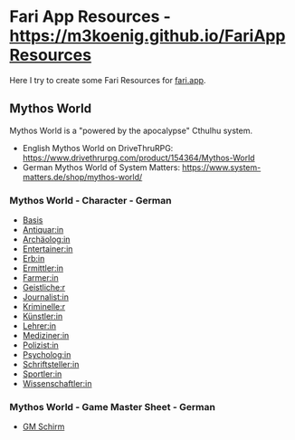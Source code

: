 # Fari App Resources - <https://m3koenig.github.io/FariAppResources>


Here I try to create some Fari Resources for [fari.app](https://www.fari.app).

## Mythos World

Mythos World is a "powered by the apocalypse" Cthulhu system.

- English Mythos World on DriveThruRPG: <https://www.drivethrurpg.com/product/154364/Mythos-World>
- German Mythos World of System Matters: <https://www.system-matters.de/shop/mythos-world/>

### Mythos World - Character - German

- [Basis](/pbta/MythosWorld/Characters/fari.MythosWorld.Char.de-DE.Basis.json)
- [Antiquar:in](/pbta/MythosWorld/Characters/fari.MythosWorld.Char.de-DE.Antiquar_in.json)
- [Archäolog:in](/pbta/MythosWorld/Characters/fari.MythosWorld.Char.de-DE.Archaeolog_in.json)
- [Entertainer:in](/pbta/MythosWorld/Characters/fari.MythosWorld.Char.de-DE.Entertainer_in.json)
- [Erb:in](/pbta/MythosWorld/Characters/fari.MythosWorld.Char.de-DE.Erb_in.json)
- [Ermittler:in](/pbta/MythosWorld/Characters/fari.MythosWorld.Char.de-DE.Ermittler_in.json)
- [Farmer:in](/pbta/MythosWorld/Characters/fari.MythosWorld.Char.de-DE.Farmer_in.json)
- [Geistliche:r](/pbta/MythosWorld/Characters/fari.MythosWorld.Char.de-DE.Geistliche_r.json)
- [Journalist:in](/pbta/MythosWorld/Characters/fari.MythosWorld.Char.de-DE.Journalist_in.json)
- [Kriminelle:r](/pbta/MythosWorld/Characters/fari.MythosWorld.Char.de-DE.Kriminelle_r.json)
- [Künstler:in](/pbta/MythosWorld/Characters/fari.MythosWorld.Char.de-DE.Kuenstler_in.json)
- [Lehrer:in](/pbta/MythosWorld/Characters/fari.MythosWorld.Char.de-DE.Lehrer_in.json)
- [Mediziner:in](/pbta/MythosWorld/Characters/fari.MythosWorld.Char.de-DE.Mediziner_in.json)
- [Polizist:in](/pbta/MythosWorld/Characters/fari.MythosWorld.Char.de-DE.Polizist_in.json)
- [Psycholog:in](/pbta/MythosWorld/Characters/fari.MythosWorld.Char.de-DE.Psycholog_in.json)
- [Schriftsteller:in](/pbta/MythosWorld/Characters/fari.MythosWorld.Char.de-DE.Schriftsteller_in.json)
- [Sportler:in](/pbta/MythosWorld/Characters/fari.MythosWorld.Char.de-DE.Sportler_in.json)
- [Wissenschaftler:in](/pbta/MythosWorld/Characters/fari.MythosWorld.Char.de-DE.Wissenschatler_in.json)

### Mythos World - Game Master Sheet - German

- [GM Schirm](/pbta/MythosWorld/GM/fari.MythosWorld.GM.de-DE.GMSheet.json)